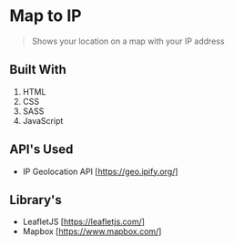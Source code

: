 # Map to IP
> Shows your location on a map with your IP address

## Built With
1. HTML
2. CSS
3. SASS
4. JavaScript

## API's Used
- IP Geolocation API [https://geo.ipify.org/]

## Library's
- LeafletJS [https://leafletjs.com/]
- Mapbox [https://www.mapbox.com/]
